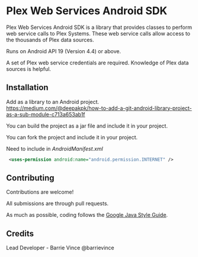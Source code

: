 # Plex Web Services Android SDK

Plex Web Services Android SDK is a library that provides classes to perform web service calls to Plex Systems.
These web service calls allow access to the thousands of Plex data sources.

Runs on Android API 19 (Version 4.4) or above.

A set of Plex web service credentials are required. Knowledge of Plex data sources is helpful.

## Installation

Add as a library to an Android project.
  https://medium.com/@deepakpk/how-to-add-a-git-android-library-project-as-a-sub-module-c713a653ab1f

You can build the project as a jar file and include it in your project.

You can fork the project and include it in your project.

Need to include in *AndroidManifest.xml*
```xml
 <uses-permission android:name="android.permission.INTERNET" />
 ```

## Contributing

Contributions are welcome!

All submissions are through pull requests.

As much as possible, coding follows the [Google Java Style Guide](https://google.github.io/styleguide/javaguide.html).

## Credits

Lead Developer - Barrie Vince @barrievince
